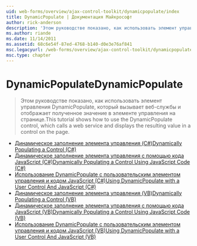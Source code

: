 ```yaml
---
uid: web-forms/overview/ajax-control-toolkit/dynamicpopulate/index
title: DynamicPopulate | Документация Майкрософт
author: rick-anderson
description: 'Этом руководстве показано, как использовать элемент управления DynamicPopulate, который вызывает веб-службы и отображает полученное значение в элементе управления на странице.'
ms.author: riande
ms.date: 11/14/2011
ms.assetid: 68c6e54f-87ed-4768-b140-d0e3e76af841
msc.legacyurl: /web-forms/overview/ajax-control-toolkit/dynamicpopulate
msc.type: chapter
---
```

<a name="dynamicpopulate"></a><span data-ttu-id="2ad11-103">DynamicPopulate</span><span class="sxs-lookup"><span data-stu-id="2ad11-103">DynamicPopulate</span></span>
====================
> <span data-ttu-id="2ad11-104">Этом руководстве показано, как использовать элемент управления DynamicPopulate, который вызывает веб-службы и отображает полученное значение в элементе управления на странице.</span><span class="sxs-lookup"><span data-stu-id="2ad11-104">This tutorial shows how to use the DynamicPopulate control, which calls a web service and displays the resulting value in a control on the page.</span></span>


- [<span data-ttu-id="2ad11-105">Динамическое заполнение элемента управления (C#)</span><span class="sxs-lookup"><span data-stu-id="2ad11-105">Dynamically Populating a Control (C#)</span></span>](dynamically-populating-a-control-cs.md)
- [<span data-ttu-id="2ad11-106">Динамическое заполнение элемента управления с помощью кода JavaScript (C#)</span><span class="sxs-lookup"><span data-stu-id="2ad11-106">Dynamically Populating a Control Using JavaScript Code (C#)</span></span>](dynamically-populating-a-control-using-javascript-code-cs.md)
- [<span data-ttu-id="2ad11-107">Использование DynamicPopulate с пользовательским элементом управления и кодом JavaScript (C#)</span><span class="sxs-lookup"><span data-stu-id="2ad11-107">Using DynamicPopulate with a User Control And JavaScript (C#)</span></span>](using-dynamicpopulate-with-a-user-control-and-javascript-cs.md)
- [<span data-ttu-id="2ad11-108">Динамическое заполнение элемента управления (VB)</span><span class="sxs-lookup"><span data-stu-id="2ad11-108">Dynamically Populating a Control (VB)</span></span>](dynamically-populating-a-control-vb.md)
- [<span data-ttu-id="2ad11-109">Динамическое заполнение элемента управления с помощью кода JavaScript (VB)</span><span class="sxs-lookup"><span data-stu-id="2ad11-109">Dynamically Populating a Control Using JavaScript Code (VB)</span></span>](dynamically-populating-a-control-using-javascript-code-vb.md)
- [<span data-ttu-id="2ad11-110">Использование DynamicPopulate с пользовательским элементом управления и кодом JavaScript (VB)</span><span class="sxs-lookup"><span data-stu-id="2ad11-110">Using DynamicPopulate with a User Control And JavaScript (VB)</span></span>](using-dynamicpopulate-with-a-user-control-and-javascript-vb.md)
